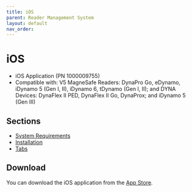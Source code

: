 ```yaml
---
title: iOS
parent: Reader Management System
layout: default
nav_order: 
---
```

# iOS

* iOS Application (PN 1000009755)
* Compatible with:  V5 MagneSafe Readers: DynaPro Go, eDynamo, iDynamo 5 (Gen I, II), iDynamo 6, tDynamo (Gen I, II); and DYNA Devices: DynaFlex II PED, DynaFlex II Go, DynaProx; and iDynamo 5 (Gen III)

## Sections
- [System Requirements](system-requirements.md)
- [Installation](installation.md)
- [Tabs](Tabs.md)

## Download

You can download the iOS application from the [App Store](https://apps.apple.com/us/app/magtek-reader-management-syst/id1671906161).